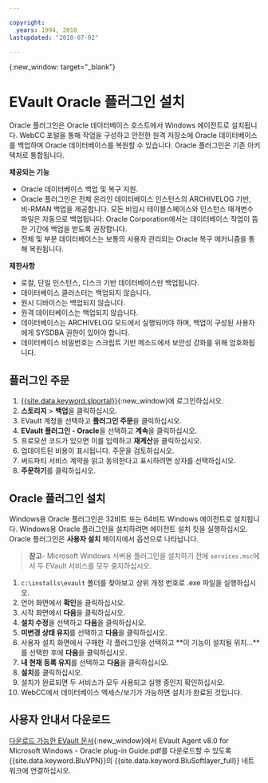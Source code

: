 ```yaml
---

copyright:
  years: 1994, 2018
lastupdated: "2018-07-02"

---
```

{:new_window: target="_blank"}

# EVault Oracle 플러그인 설치

Oracle 플러그인은 Oracle 데이터베이스 호스트에서 Windows 에이전트로 설치됩니다. WebCC 포털을 통해 작업을 구성하고 안전한 원격 저장소에 Oracle 데이터베이스를 백업하며 Oracle 데이터베이스를 복원할 수 있습니다. Oracle 플러그인은 기존 아키텍처로 통합됩니다. 

**제공되는 기능**

- Oracle 데이터베이스 백업 및 복구 지원. 
- Oracle 플러그인은 전체 온라인 데이터베이스 인스턴스의 ARCHIVELOG 기반, 비-RMAN 백업을 제공합니다. 모든 비임시 테이블스페이스와 인스턴스 매개변수 파일은 자동으로 백업됩니다. Oracle Corporation에서는 데이터베이스 작업이 뜸한 기간에 백업을 받도록 권장합니다. 
- 전체 및 부분 데이터베이스는 보통의 사용자 관리되는 Oracle 복구 메커니즘을 통해 복원됩니다. 

**제한사항**
- 로컬, 단일 인스턴스, 디스크 기반 데이터베이스만 백업됩니다. 
- 데이터베이스 클러스터는 백업되지 않습니다. 
- 원시 디바이스는 백업되지 않습니다. 
- 원격 데이터베이스는 백업되지 않습니다. 
- 데이터베이스는 ARCHIVELOG 모드에서 실행되어야 하며, 백업이 구성된 사용자에게 SYSDBA 권한이 있어야 합니다. 
- 데이터베이스 비밀번호는 스크립트 기반 메소드에서 보안성 강화를 위해 암호화됩니다. 

## 플러그인 주문

1. [{{site.data.keyword.slportal}}](https://control.softlayer.com/){:new_window}에 로그인하십시오. 
2. **스토리지** > **백업**을 클릭하십시오. 
3. EVault 계정을 선택하고 **플러그인 주문**을 클릭하십시오.
4. **EVault 플러그인 - Oracle**을 선택하고 **계속**을 클릭하십시오.
5. 프로모션 코드가 있으면 이를 입력하고 **재계산**을 클릭하십시오.
6. 업데이트된 비용이 표시됩니다. 주문을 검토하십시오.  
7. 써드파티 서비스 계약을 읽고 동의한다고 표시하려면 상자를 선택하십시오. 
8. **주문하기**를 클릭하십시오. 

## Oracle 플러그인 설치

Windows용 Oracle 플러그인은 32비트 또는 64비트 Windows 에이전트로 설치됩니다. Windows용 Oracle 플러그인을 설치하려면 에이전트 설치 킷을 실행하십시오. Oracle 플러그인은 **사용자 설치** 페이지에서 옵션으로 나타납니다.

>**참고**- Microsoft Windows 서버용 플러그인을 설치하기 전에 `services.msc`에서 두 EVault 서비스를 모두 중지하십시오.  

1. `c:\installs\evault` 폴더를 찾아보고 상위 개정 번호로 .exe 파일을 실행하십시오. 
2. 언어 화면에서 **확인**을 클릭하십시오.
3. 시작 화면에서 **다음**을 클릭하십시오.
4. **설치 수정**을 선택하고 **다음**을 클릭하십시오.
5. **미변경 상태 유지**를 선택하고 **다음**을 클릭하십시오.
6. 사용자 설치 화면에서 구매한 각 플러그인을 선택하고 **이 기능이 설치될 위치...**를 선택한 후에 **다음**을 클릭하십시오.
7. **내 현재 등록 유지**를 선택하고 **다음**을 클릭하십시오.
8. **설치**를 클릭하십시오. 
9. 설치가 완료되면 두 서비스가 모두 사용되고 실행 중인지 확인하십시오.
10. WebCC에서 데이터베이스 액세스/보기가 가능하면 설치가 완료된 것입니다. 

## 사용자 안내서 다운로드

[다운로드 가능한 EVault 문서](http://downloads.service.softlayer.com/evault/Documentation/){:new_window}에서 EVault Agent v8.0 for Microsoft Windows - Oracle plug-in Guide.pdf를 다운로드할 수 있도록 {{site.data.keyword.BluVPN}}의 {{site.data.keyword.BluSoftlayer_full}} 네트워크에 연결하십시오.




